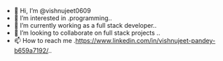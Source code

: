 - 👋 Hi, I’m @vishnujeet0609
- 👀 I’m interested in .programming..
- 🌱 I’m currently working as a full stack developer..
- 💞️ I’m looking to collaborate on full stack projects ..
- 📫 How to reach me .https://www.linkedin.com/in/vishnujeet-pandey-b659a7192/..

<!---
vishnujeet0609/vishnujeet0609 is a ✨ special ✨ repository because its `README.md` (this file) appears on your GitHub profile.
You can click the Preview link to take a look at your changes.
--->
